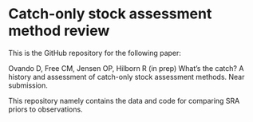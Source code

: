 # Catch-only stock assessment method review

This is the GitHub repository for the following paper:

Ovando D, Free CM, Jensen OP, Hilborn R (in prep) What’s the catch? A history and assessment of catch-only stock assessment methods. Near submission.

This repository namely contains the data and code for comparing SRA priors to observations.
